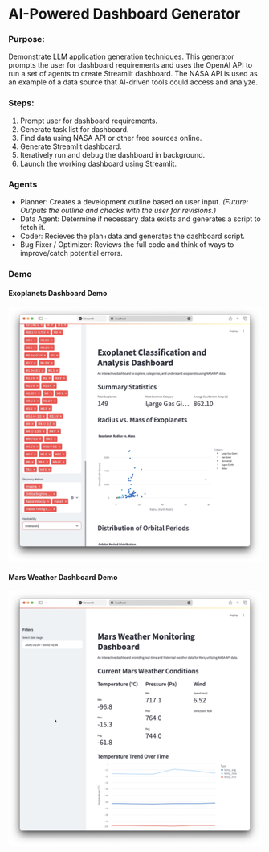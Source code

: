 # AI-Powered Dashboard Generator

### Purpose: 

Demonstrate LLM application generation techniques. This generator prompts the user for dashboard requirements and uses the OpenAI API to run a set of agents to create Streamlit dashboard. The NASA API is used as an example of a data source that AI-driven tools could access and analyze.

### Steps:

1. Prompt user for dashboard requirements.
2. Generate task list for dashboard.
3. Find data using NASA API or other free sources online.
4. Generate Streamlit dashboard.
5. Iteratively run and debug the dashboard in background.
6. Launch the working dashboard using Streamlit.

### Agents

- Planner: Creates a development outline based on user input. *(Future: Outputs the outline and checks with the user for revisions.)*
- Data Agent: Determine if necessary data exists and generates a script to fetch it.
- Coder: Recieves the plan+data and generates the dashboard script.
- Bug Fixer / Optimizer: Reviews the full code and think of ways to improve/catch potential errors.

### Demo

#### Exoplanets Dashboard Demo

[![Watch the video](https://github.com/vsaizz/dash-gen/blob/a48dc9cc00c47a9bea894869759c0fb0ff26b050/thumbnail_exoplanets.png)](https://github.com/vsaizz/dash-gen/blob/a48dc9cc00c47a9bea894869759c0fb0ff26b050/test_exoplanets.mp4)

#### Mars Weather Dashboard Demo

[![Watch the video](https://github.com/vsaizz/dash-gen/blob/a48dc9cc00c47a9bea894869759c0fb0ff26b050/thumbnail_mars_weather.png)](https://github.com/vsaizz/dash-gen/blob/a48dc9cc00c47a9bea894869759c0fb0ff26b050/test_mars_weather.mp4)

